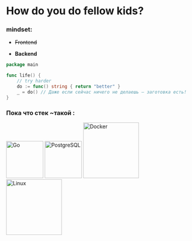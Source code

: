 
# How do you do fellow kids?

### mindset:

- ~~Frontend~~

- __Backend__

```go
package main

func life() {
	// try harder
	do := func() string { return "better" }
	_ = do() // Даже если сейчас ничего не делаешь — заготовка есть!
}
```

### Пока что стек ~такой  :

<div stule="display: flex; justify-content: center; gap: 10px; align-items: center; flex-wrap: wrap;">
        <img
          src="https://github.com/mkenney/go-chrome/wiki/assets/images/gopher-logo.png"
          alt="Go"
          width="100"
        />
        <img
          src="https://upload.wikimedia.org/wikipedia/commons/thumb/2/29/Postgresql_elephant.svg/800px-Postgresql_elephant.svg.png"
          alt="PostgreSQL"
          width="100"
        />
        <img
          src="https://qarocks.ru/wp-content/uploads/2023/06/docker-logo-2013.png"
          alt="Docker"
          width="150"
        />
        <img
          src="https://upload.wikimedia.org/wikipedia/commons/thumb/3/35/Tux.svg/1200px-Tux.svg.png"
          alt="Linux"
          width="150"
        />
      </div>